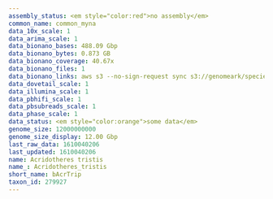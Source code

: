 ```yaml
---
assembly_status: <em style="color:red">no assembly</em>
common_name: common_myna
data_10x_scale: 1
data_arima_scale: 1
data_bionano_bases: 488.09 Gbp
data_bionano_bytes: 0.873 GB
data_bionano_coverage: 40.67x
data_bionano_files: 1
data_bionano_links: aws s3 --no-sign-request sync s3://genomeark/species/Acridotheres_tristis/bAcrTri1/genomic_data/bionano/ .<br>
data_dovetail_scale: 1
data_illumina_scale: 1
data_pbhifi_scale: 1
data_pbsubreads_scale: 1
data_phase_scale: 1
data_status: <em style="color:orange">some data</em>
genome_size: 12000000000
genome_size_display: 12.00 Gbp
last_raw_data: 1610040206
last_updated: 1610040206
name: Acridotheres tristis
name_: Acridotheres_tristis
short_name: bAcrTrip
taxon_id: 279927
---
```

